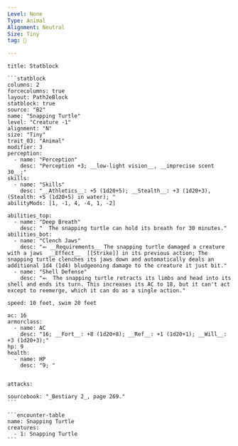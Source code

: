 ```yaml
---
Level: None
Type: Animal
Alignment: Neutral
Size: Tiny
tag: 👹

---
```


````ad-info
title: Statblock

```statblock
columns: 2
forcecolumns: true
layout: Path2eBlock
statblock: true
source: "B2"
name: "Snapping Turtle"
level: "Creature -1"
alignment: "N"
size: "Tiny"
trait_03: "Animal"
modifier: 3
perception:
  - name: "Perception"
    desc: "Perception +3; __low-light vision__, __imprecise scent 30__;"
skills:
  - name: "Skills"
    desc: "__Athletics__: +5 (1d20+5); __Stealth__: +3 (1d20+3), (Stealth: +5 (1d20+5) in water); "
abilityMods: [1, -1, 4, -4, 1, -2]

abilities_top:
  - name: "Deep Breath"
    desc: "  The snapping turtle can hold its breath for 30 minutes."
abilities_bot:
  - name: "Clench Jaws"
    desc: "⬻ __Requirements__ The snapping turtle damaged a creature with a jaws  __Effect__  [[Strike]] in its previous action; The snapping turtle clenches its jaws down and automatically deals an additional 1d4 (1d4) bludgeoning damage to the creature it just bit."
  - name: "Shell Defense"
    desc: "⬻  The snapping turtle retracts its limbs and head into its shell and ends its turn. This increases its AC to 18, but it can't act except to reemerge, which it can do as a single action."

speed: 10 feet, swim 20 feet

ac: 16
armorclass:
  - name: AC
    desc: "16; __Fort__: +8 (1d20+8); __Ref__: +1 (1d20+1); __Will__: +3 (1d20+3);"
hp: 9
health:
  - name: HP
    desc: "9; "


attacks:

sourcebook: "_Bestiary 2_, page 269."
```

```encounter-table
name: Snapping Turtle
creatures:
  - 1: Snapping Turtle
```

````


